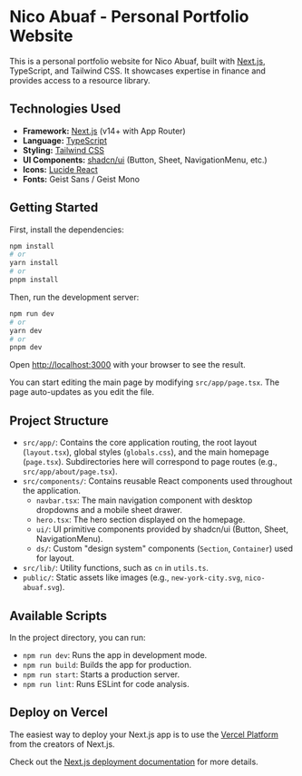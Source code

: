 # Nico Abuaf - Personal Portfolio Website

This is a personal portfolio website for Nico Abuaf, built with [Next.js](https://nextjs.org/), TypeScript, and Tailwind CSS. It showcases expertise in finance and provides access to a resource library.

## Technologies Used

*   **Framework:** [Next.js](https://nextjs.org/) (v14+ with App Router)
*   **Language:** [TypeScript](https://www.typescriptlang.org/)
*   **Styling:** [Tailwind CSS](https://tailwindcss.com/)
*   **UI Components:** [shadcn/ui](https://ui.shadcn.com/) (Button, Sheet, NavigationMenu, etc.)
*   **Icons:** [Lucide React](https://lucide.dev/)
*   **Fonts:** Geist Sans / Geist Mono

## Getting Started

First, install the dependencies:

```bash
npm install
# or
yarn install
# or
pnpm install
```

Then, run the development server:

```bash
npm run dev
# or
yarn dev
# or
pnpm dev
```

Open [http://localhost:3000](http://localhost:3000) with your browser to see the result.

You can start editing the main page by modifying `src/app/page.tsx`. The page auto-updates as you edit the file.

## Project Structure

*   `src/app/`: Contains the core application routing, the root layout (`layout.tsx`), global styles (`globals.css`), and the main homepage (`page.tsx`). Subdirectories here will correspond to page routes (e.g., `src/app/about/page.tsx`).
*   `src/components/`: Contains reusable React components used throughout the application.
    *   `navbar.tsx`: The main navigation component with desktop dropdowns and a mobile sheet drawer.
    *   `hero.tsx`: The hero section displayed on the homepage.
    *   `ui/`: UI primitive components provided by shadcn/ui (Button, Sheet, NavigationMenu).
    *   `ds/`: Custom "design system" components (`Section`, `Container`) used for layout.
*   `src/lib/`: Utility functions, such as `cn` in `utils.ts`.
*   `public/`: Static assets like images (e.g., `new-york-city.svg`, `nico-abuaf.svg`).

## Available Scripts

In the project directory, you can run:

*   `npm run dev`: Runs the app in development mode.
*   `npm run build`: Builds the app for production.
*   `npm run start`: Starts a production server.
*   `npm run lint`: Runs ESLint for code analysis.

## Deploy on Vercel

The easiest way to deploy your Next.js app is to use the [Vercel Platform](https://vercel.com/new?utm_medium=default-template&filter=next.js&utm_source=create-next-app&utm_campaign=create-next-app-readme) from the creators of Next.js.

Check out the [Next.js deployment documentation](https://nextjs.org/docs/app/building-your-application/deploying) for more details.
